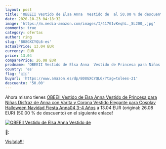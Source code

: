 ```yaml
---
layout: post
title: 'OBEEII Vestido de Elsa Anna  Vestido de  al 50.00 % de descuento'
date: 2020-10-23 04:18:32
image: 'https://m.media-amazon.com/images/I/417G1vKeqhL._SL200_.jpg'
comments: true
category: ofertas
author: ring
slug: 'B08GXCYQL6-es'
actualPrice: 13.04 EUR
currency: EUR
price: 13.04
comparePrice: 26.08 EUR
prodname: 'OBEEII Vestido de Elsa Anna  Vestido de Princesa para Niñas  Disfraz de Anna con Varita y Corona  Vestido Elegante para Cosplay  Halloween  Navidad  Fiesta Anna04 3-4 Años'
country: 'es'
flag: '🇪🇸'
buyurl: 'https://www.amazon.es/dp/B08GXCYQL6/?tag=tolees-21'
descuento: '50.00'
---
```


Ahora mismo tienes [OBEEII Vestido de Elsa Anna  Vestido de Princesa para Niñas  Disfraz de Anna con Varita y Corona  Vestido Elegante para Cosplay  Halloween  Navidad  Fiesta Anna04 3-4 Años](https://www.amazon.es/dp/B08GXCYQL6/?tag=tolees-21) a 13.04 EUR (original: 26.08 EUR) (50.00 %  de descuento) en el siguiente enlace!

[![OBEEII Vestido de Elsa Anna  Vestido de ](https://m.media-amazon.com/images/I/417G1vKeqhL._SL200_.jpg)](https://www.amazon.es/dp/B08GXCYQL6/?tag=tolees-21)

🔎:


[Visítala!!!](https://www.amazon.es/dp/B08GXCYQL6/?tag=tolees-21)
